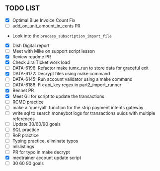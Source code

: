 ## TODO LIST
- [x] Optimal Blue Invoice Count Fix
- [ ] add_on_unit_amount_in_cents PR
* Look into the `process_subscription_import_file`
- [x] Dish Digital report
- [ ] Meet with Mike on support script lesson
- [x] Review readme PR
- [x] Check Jira Ticket work load
- [ ] DATA-6196: Refactor make tumx_run to store data for graceful exit
- [x] DATA-6172: Decrypt files using make command
- [ ] DATA-6145: Run account validator using a make command
- [ ] DATA-6186: Fix api_key regex in part2_import_runner
- [x] Bennet PR
- [x] Meet Gil for script to update the transactions
- [ ] RCMD practice
- [ ] make a 'queryall' function for the strip payment intents gateway
- [ ] write sql to search moneybot logs for transactions uuids with multiple references
- [ ] Update 30/60/90 goals
- [ ] SQL practice
- [ ] RoR practice
- [ ] Typing practice, eliminate typos
- [ ] mlslistings
- [ ] PR for typo in make decrypt
- [x] medtrainer account update script
- [ ] 30 60 90 goals
